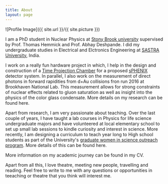 ```yaml
---
title: About
layout: page
---
```

![Profile Image]({{ site.url }}/{{ site.picture }})

I am a PhD student in Nuclear Physics at [Stony Brook university](http://www.physics.sunysb.edu/Physics/) supervised by Prof. Thomas Hemmick and Prof. Abhay Deshpande. I did my undergraduate studies in Electrical and Elctronics Engineering at [SASTRA University](http://www.sastra.edu/), India. 

I work on a really fun hardware project in which, I help in the design and construction of a [Time Projection Chamber](https://en.wikipedia.org/wiki/Time_projection_chamber) for a proposed [sPHENIX](https://www.sphenix.bnl.gov/web/)  detector system. In parallel, I also work on the measurement of direct photons in forward rapidities from d+Au collisions fron run 2016 at Brookhaven National Lab. This measurement allows for strong constraints of nuclear effects related to gluon saturation as well as insight into the physics of the color glass condensate. More details on my research can be found here.

Apart from research, I am very passionate about teaching. Over the last couple of years, I have taught a lab courses in Physics for life science undergraduate majors and have volunteered at local elementary school to set up small lab sessions to kindle curiosity and interest in science. More recently, I am designing a curriculum to teach year long to High school students as part of the University's [graduate women in science outreach program](http://www.stonybrook.edu/commcms/wise/pre-college/high_school). More details of this can be found here. 


More information on my academic journey can be found in my CV.

Apart from all this, I love theatre, meeting new people, travelling and reading. Feel free to write to me with any questions or opportunities in teeaching or theatre that you think will interest me. 

